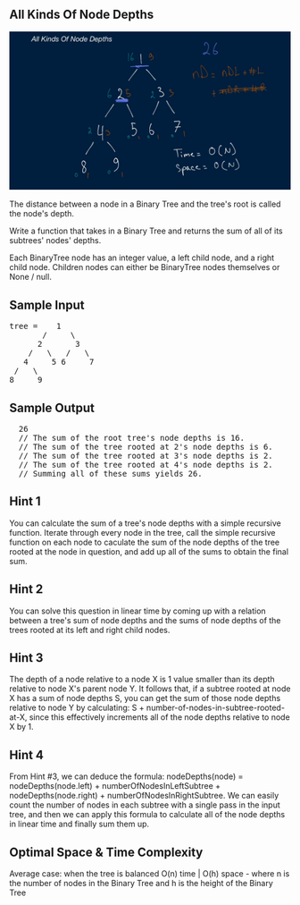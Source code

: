 ## All Kinds Of Node Depths

![](all_kind_of_nodes_dephts.PNG)

  The distance between a node in a Binary Tree and the tree's root is called the
  node's depth.

  Write a function that takes in a Binary Tree and returns the sum of all of
  its subtrees' nodes' depths.

  Each BinaryTree node has an integer value, a
  left child node, and a right child node. Children
  nodes can either be BinaryTree nodes themselves or
  None / null.

## Sample Input

<pre><span class="CodeEditor-promptParameter">tree =    1
       /     \
      2       3
    /   \   /   \
   4     5 6     7
 /   \
8     9
</pre>

## Sample Output

<pre>
  26
  // The sum of the root tree's node depths is 16.
  // The sum of the tree rooted at 2's node depths is 6.
  // The sum of the tree rooted at 3's node depths is 2.
  // The sum of the tree rooted at 4's node depths is 2.
  // Summing all of these sums yields 26.
</pre>

## Hint 1

  You can calculate the sum of a tree's node depths with a simple recursive function. Iterate through every node in the tree, call the simple recursive function on each node to caculate the sum of the node depths of the tree rooted at the node in question, and add up all of the sums to obtain the final sum.

## Hint 2

  You can solve this question in linear time by coming up with a relation between a tree's sum of node depths and the sums of node depths of the trees rooted at its left and right child nodes.

## Hint 3

  The depth of a node relative to a node X is 1 value smaller than its depth relative to node X's parent node Y. It follows that, if a subtree rooted at node X has a sum of node depths S, you can get the sum of those node depths relative to node Y by calculating: S + number-of-nodes-in-subtree-rooted-at-X, since this effectively increments all of the node depths relative to node X by 1.

## Hint 4

  From Hint #3, we can deduce the formula: nodeDepths(node) = nodeDepths(node.left) + numberOfNodesInLeftSubtree + nodeDepths(node.right) + numberOfNodesInRightSubtree. We can easily count the number of nodes in each subtree with a single pass in the input tree, and then we can apply this formula to calculate all of the node depths in linear time and finally sum them up.

## Optimal Space & Time Complexity

  Average case: when the tree is balanced
  O(n) time | O(h) space - where n is the number of nodes in the Binary Tree and h is the height of the Binary Tree
